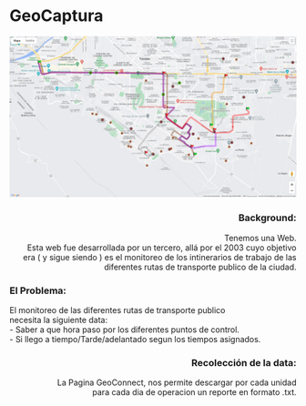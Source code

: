 # GeoCaptura

<img src="https://github.com/FranciscoNunezH/GeoCaptura/blob/main/scr/Geoconnect%20%20Image.jpg" width="1200">

<h3 align="right"> Background: </h3>
<p align="right"> Tenemos una Web. <br>
Esta web fue desarrollada por un tercero, allá por el 2003 cuyo objetivo <br>
era ( y sigue siendo ) es el monitoreo de los intinerarios de trabajo de las <br>
diferentes rutas de transporte publico de la ciudad. </p>

<h3 align="left"> El Problema: </h3>
<p align="left"> El monitoreo de las diferentes rutas de transporte publico <br>
necesita la siguiente data: <br>
- Saber a que hora paso por los diferentes puntos de control.<br>
- Si llego a tiempo/Tarde/adelantado segun los tiempos asignados.<br>
 </p>
 
 <h3 align="right"> Recolección de la data: </h3>
<p align="right"> La Pagina GeoConnect, nos permite descargar por cada unidad <br>
 para cada dia de operacion un reporte en formato .txt.
 </p>
 

